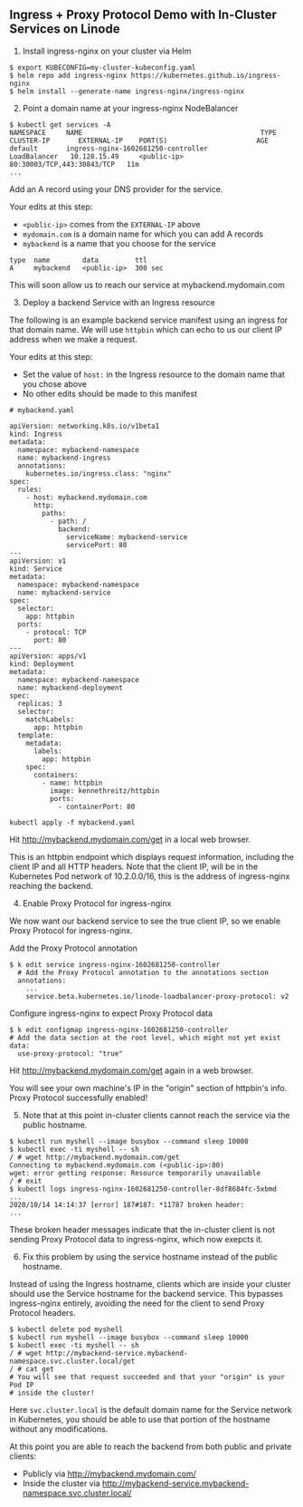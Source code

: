 ## Ingress + Proxy Protocol Demo with In-Cluster Services on Linode

1. Install ingress-nginx on your cluster via Helm

```
$ export KUBECONFIG=my-cluster-kubeconfig.yaml
$ helm repo add ingress-nginx https://kubernetes.github.io/ingress-nginx
$ helm install --generate-name ingress-nginx/ingress-nginx
```

2. Point a domain name at your ingress-nginx NodeBalancer

```
$ kubectl get services -A
NAMESPACE     NAME                                            TYPE           CLUSTER-IP       EXTERNAL-IP    PORT(S)                      AGE
default       ingress-nginx-1602681250-controller             LoadBalancer   10.128.15.49     <public-ip>   80:30003/TCP,443:30843/TCP   11m
...
```

Add an A record using your DNS provider for the service.

Your edits at this step:

* `<public-ip>` comes from the `EXTERNAL-IP` above
* `mydomain.com` is a domain name for which you can add A records
* `mybackend` is a name that you choose for the service

```
type  name        data         ttl
A     mybackend   <public-ip>  300 sec
```

This will soon allow us to reach our service at mybackend.mydomain.com

3. Deploy a backend Service with an Ingress resource

The following is an example backend service manifest using an ingress for that domain name. We will use `httpbin` which can echo to us our client IP address when we make a request.

Your edits at this step:

* Set the value of `host:` in the Ingress resource to the domain name that you chose above
* No other edits should be made to this manifest

```
# mybackend.yaml

apiVersion: networking.k8s.io/v1beta1
kind: Ingress
metadata:
  namespace: mybackend-namespace
  name: mybackend-ingress
  annotations:
    kubernetes.io/ingress.class: "nginx"
spec:
  rules:
    - host: mybackend.mydomain.com
      http:
        paths:
          - path: /
            backend:
              serviceName: mybackend-service
              servicePort: 80
---
apiVersion: v1
kind: Service
metadata:
  namespace: mybackend-namespace
  name: mybackend-service
spec:
  selector:
    app: httpbin
  ports:
    - protocol: TCP
      port: 80
---
apiVersion: apps/v1
kind: Deployment
metadata:
  namespace: mybackend-namespace
  name: mybackend-deployment
spec:
  replicas: 3
  selector:
    matchLabels:
      app: httpbin
  template:
    metadata:
      labels:
        app: httpbin
    spec:
      containers:
        - name: httpbin
          image: kennethreitz/httpbin
          ports:
            - containerPort: 80
```

```
kubectl apply -f mybackend.yaml
```

Hit http://mybackend.mydomain.com/get in a local web browser.

This is an httpbin endpoint which displays request information, including the client IP and all HTTP headers. Note that the client IP, will be in the Kubernetes Pod network of 10.2.0.0/16, this is the address of ingress-nginx reaching the backend.

4. Enable Proxy Protocol for ingress-nginx

We now want our backend service to see the true client IP, so we enable Proxy Protocol for ingress-nginx.

Add the Proxy Protocol annotation

```
$ k edit service ingress-nginx-1602681250-controller
  # Add the Proxy Protocol annotation to the annotations section
  annotations:
    ...
    service.beta.kubernetes.io/linode-loadbalancer-proxy-protocol: v2
```

Configure ingress-nginx to expect Proxy Protocol data

```
$ k edit configmap ingress-nginx-1602681250-controller
# Add the data section at the root level, which might not yet exist
data:
  use-proxy-protocol: "true"
```

Hit http://mybackend.mydomain.com/get again in a web browser.

You will see your own machine's IP in the "origin" section of httpbin's info. Proxy Protocol successfully enabled!

5. Note that at this point in-cluster clients cannot reach the service via the public hostname.

```
$ kubectl run myshell --image busybox --command sleep 10000
$ kubectl exec -ti myshell -- sh
/ # wget http://mybackend.mydomain.com/get
Connecting to mybackend.mydomain.com (<public-ip>:80)
wget: error getting response: Resource temporarily unavailable
/ # exit
$ kubectl logs ingress-nginx-1602681250-controller-8df8684fc-5xbmd
...
2020/10/14 14:14:37 [error] 187#187: *11787 broken header:
...
```

These broken header messages indicate that the in-cluster client is not sending Proxy Protocol data to ingress-nginx, which now exepcts it.

6. Fix this problem by using the service hostname instead of the public hostname.

Instead of using the Ingress hostname, clients which are inside your cluster should use the Service hostname for the backend service. This bypasses ingress-nginx entirely, avoiding the need for the client to send Proxy Protocol headers.

```
$ kubectl delete pod myshell
$ kubectl run myshell --image busybox --command sleep 10000
$ kubectl exec -ti myshell -- sh
/ # wget http://mybackend-service.mybackend-namespace.svc.cluster.local/get
/ # cat get
# You will see that request succeeded and that your "origin" is your Pod IP
# inside the cluster!
```

Here `svc.cluster.local` is the default domain name for the Service network in Kubernetes, you should be able to use that portion of the hostname without any modifications.

At this point you are able to reach the backend from both public and private clients:

* Publicly via http://mybackend.mydomain.com/
* Inside the cluster via http://mybackend-service.mybackend-namespace.svc.cluster.local/
